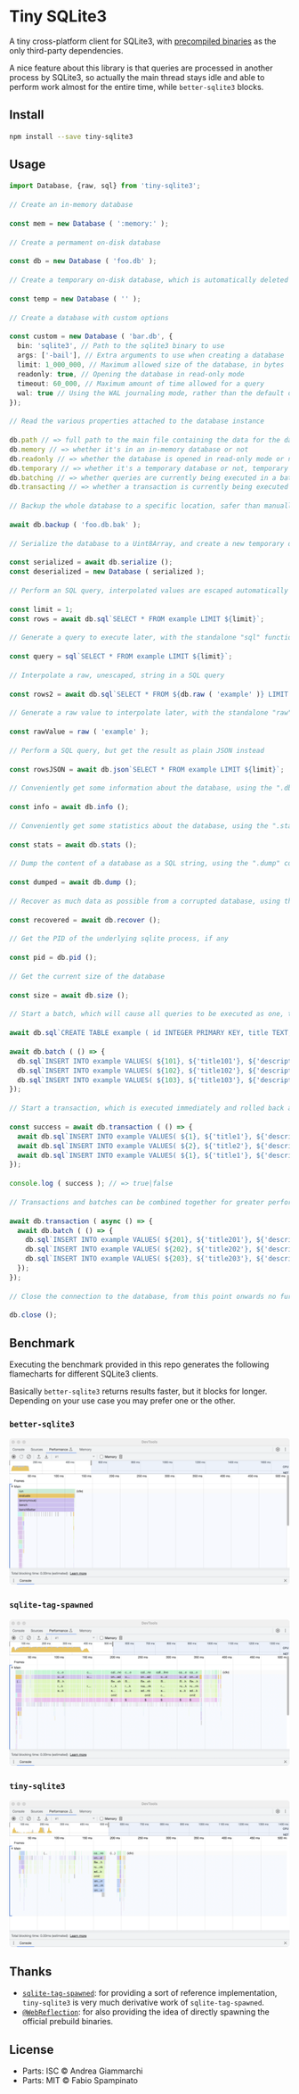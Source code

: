 # Tiny SQLite3

A tiny cross-platform client for SQLite3, with [precompiled binaries](https://github.com/fabiospampinato/sqlite3-binaries) as the only third-party dependencies.

A nice feature about this library is that queries are processed in another process by SQLite3, so actually the main thread stays idle and able to perform work almost for the entire time, while `better-sqlite3` blocks.

## Install

```sh
npm install --save tiny-sqlite3
```

## Usage

```ts
import Database, {raw, sql} from 'tiny-sqlite3';

// Create an in-memory database

const mem = new Database ( ':memory:' );

// Create a permament on-disk database

const db = new Database ( 'foo.db' );

// Create a temporary on-disk database, which is automatically deleted when the database is closed

const temp = new Database ( '' );

// Create a database with custom options

const custom = new Database ( 'bar.db', {
  bin: 'sqlite3', // Path to the sqlite3 binary to use
  args: ['-bail'], // Extra arguments to use when creating a database
  limit: 1_000_000, // Maximum allowed size of the database, in bytes
  readonly: true, // Opening the database in read-only mode
  timeout: 60_000, // Maximum amount of time allowed for a query
  wal: true // Using the WAL journaling mode, rather than the default one
});

// Read the various properties attached to the database instance

db.path // => full path to the main file containing the data for the database, or ":memory:" if it's an in-memory database
db.memory // => whether it's in an in-memory database or not
db.readonly // => whether the database is opened in read-only mode or not
db.temporary // => whether it's a temporary database or not, temporary databases are automatically deleted from disk on close
db.batching // => whether queries are currently being executed in a batch or not
db.transacting // => whether a transaction is currently being executed or not

// Backup the whole database to a specific location, safer than manually coping files

await db.backup ( 'foo.db.bak' );

// Serialize the database to a Uint8Array, and create a new temporary database from that Uint8Array

const serialized = await db.serialize ();
const deserialized = new Database ( serialized );

// Perform an SQL query, interpolated values are escaped automatically

const limit = 1;
const rows = await db.sql`SELECT * FROM example LIMIT ${limit}`;

// Generate a query to execute later, with the standalone "sql" function

const query = sql`SELECT * FROM example LIMIT ${limit}`;

// Interpolate a raw, unescaped, string in a SQL query

const rows2 = await db.sql`SELECT * FROM ${db.raw ( 'example' )} LIMIT ${limit}`;

// Generate a raw value to interpolate later, with the standalone "raw" function

const rawValue = raw ( 'example' );

// Perform a SQL query, but get the result as plain JSON instead

const rowsJSON = await db.json`SELECT * FROM example LIMIT ${limit}`;

// Conveniently get some information about the database, using the ".dbinfo" command

const info = await db.info ();

// Conveniently get some statistics about the database, using the ".stats" command

const stats = await db.stats ();

// Dump the content of a database as a SQL string, using the ".dump" command

const dumped = await db.dump ();

// Recover as much data as possible from a corrupted database, using the ".recover" command

const recovered = await db.recover ();

// Get the PID of the underlying sqlite process, if any

const pid = db.pid ();

// Get the current size of the database

const size = await db.size ();

// Start a batch, which will cause all queries to be executed as one, their output won't be available

await db.sql`CREATE TABLE example ( id INTEGER PRIMARY KEY, title TEXT, description TEXT )`;

await db.batch ( () => {
  db.sql`INSERT INTO example VALUES( ${101}, ${'title101'}, ${'description101'} )`;
  db.sql`INSERT INTO example VALUES( ${102}, ${'title102'}, ${'description102'} )`;
  db.sql`INSERT INTO example VALUES( ${103}, ${'title103'}, ${'description103'} )`;
});

// Start a transaction, which is executed immediately and rolled back automatically if the function passed to the "transaction" method throws at any point

const success = await db.transaction ( () => {
  await db.sql`INSERT INTO example VALUES( ${1}, ${'title1'}, ${'description1'} )`;
  await db.sql`INSERT INTO example VALUES( ${2}, ${'title2'}, ${'description2'} )`;
  await db.sql`INSERT INTO example VALUES( ${1}, ${'title1'}, ${'description1'} )`; // This will cause the transaction to be rolled back
});

console.log ( success ); // => true|false

// Transactions and batches can be combined together for greater performance

await db.transaction ( async () => {
  await db.batch ( () => {
    db.sql`INSERT INTO example VALUES( ${201}, ${'title201'}, ${'description201'} )`;
    db.sql`INSERT INTO example VALUES( ${202}, ${'title202'}, ${'description202'} )`;
    db.sql`INSERT INTO example VALUES( ${203}, ${'title203'}, ${'description203'} )`;
  });
});

// Close the connection to the database, from this point onwards no further queries can be executed

db.close ();
```

## Benchmark

Executing the benchmark provided in this repo generates the following flamecharts for different SQLite3 clients.

Basically `better-sqlite3` returns results faster, but it blocks for longer. Depending on your use case you may prefer one or the other.

### `better-sqlite3`

![](resources/screenshots/better-sqlite3.png)

### `sqlite-tag-spawned`

![](resources/screenshots/sqlite-tag-spawned.png)

### `tiny-sqlite3`

![](resources/screenshots/tiny-sqlite3.png)

## Thanks

- [`sqlite-tag-spawned`](https://github.com/WebReflection/sqlite-tag-spawned): for providing a sort of reference implementation, `tiny-sqlite3` is very much derivative work of `sqlite-tag-spawned`.
- [`@WebReflection`](https://github.com/WebReflection): for also providing the idea of directly spawning the official prebuild binaries.

## License

- Parts: ISC © Andrea Giammarchi
- Parts: MIT © Fabio Spampinato

